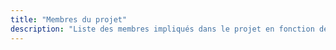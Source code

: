 ```yaml
---
title: "Membres du projet"
description: "Liste des membres impliqués dans le projet en fonction de leur laboratoire d'appartenance."
---
```


